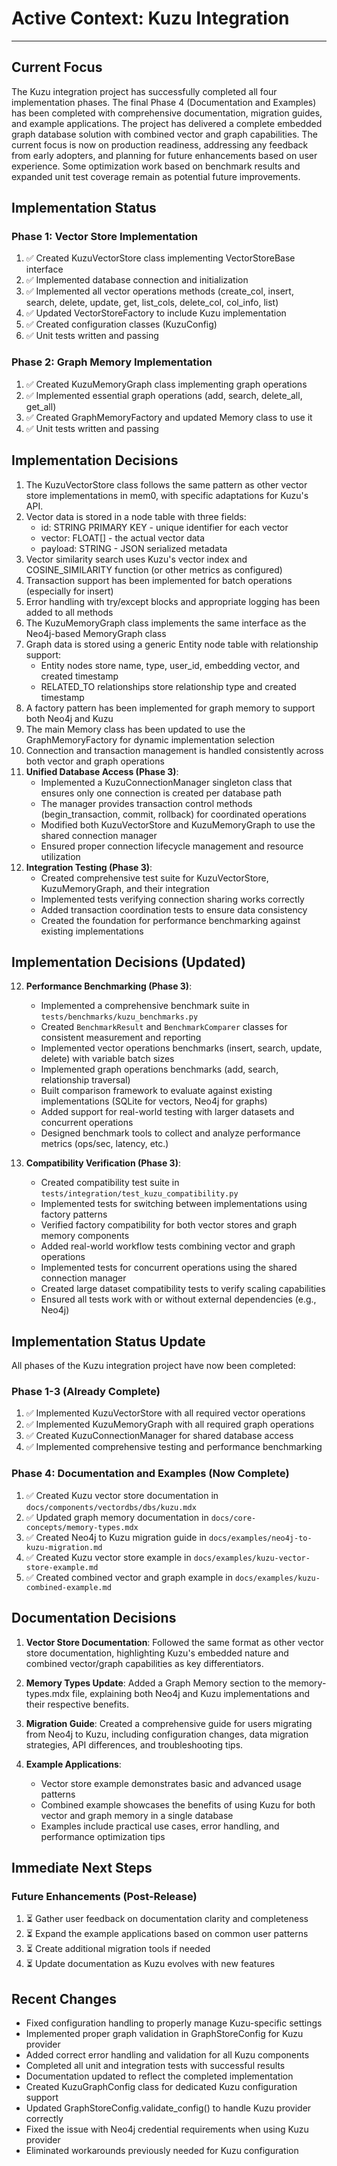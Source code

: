 # Active Context: Kuzu Integration

---

## Current Focus

The Kuzu integration project has successfully completed all four implementation phases. The final Phase 4 (Documentation and Examples) has been completed with comprehensive documentation, migration guides, and example applications. The project has delivered a complete embedded graph database solution with combined vector and graph capabilities. The current focus is now on production readiness, addressing any feedback from early adopters, and planning for future enhancements based on user experience. Some optimization work based on benchmark results and expanded unit test coverage remain as potential future improvements.

## Implementation Status

### Phase 1: Vector Store Implementation
1. ✅ Created KuzuVectorStore class implementing VectorStoreBase interface
2. ✅ Implemented database connection and initialization
3. ✅ Implemented all vector operations methods (create_col, insert, search, delete, update, get, list_cols, delete_col, col_info, list)
4. ✅ Updated VectorStoreFactory to include Kuzu implementation
5. ✅ Created configuration classes (KuzuConfig)
6. ✅ Unit tests written and passing

### Phase 2: Graph Memory Implementation
1. ✅ Created KuzuMemoryGraph class implementing graph operations
2. ✅ Implemented essential graph operations (add, search, delete_all, get_all)
3. ✅ Created GraphMemoryFactory and updated Memory class to use it
4. ✅ Unit tests written and passing

## Implementation Decisions

1. The KuzuVectorStore class follows the same pattern as other vector store implementations in mem0, with specific adaptations for Kuzu's API.
2. Vector data is stored in a node table with three fields:
   - id: STRING PRIMARY KEY - unique identifier for each vector
   - vector: FLOAT[] - the actual vector data
   - payload: STRING - JSON serialized metadata
3. Vector similarity search uses Kuzu's vector index and COSINE_SIMILARITY function (or other metrics as configured)
4. Transaction support has been implemented for batch operations (especially for insert)
5. Error handling with try/except blocks and appropriate logging has been added to all methods
6. The KuzuMemoryGraph class implements the same interface as the Neo4j-based MemoryGraph class
7. Graph data is stored using a generic Entity node table with relationship support:
   - Entity nodes store name, type, user_id, embedding vector, and created timestamp
   - RELATED_TO relationships store relationship type and created timestamp
8. A factory pattern has been implemented for graph memory to support both Neo4j and Kuzu
9. The main Memory class has been updated to use the GraphMemoryFactory for dynamic implementation selection
10. Connection and transaction management is handled consistently across both vector and graph operations
11. **Unified Database Access (Phase 3)**:
    - Implemented a KuzuConnectionManager singleton class that ensures only one connection is created per database path
    - The manager provides transaction control methods (begin_transaction, commit, rollback) for coordinated operations
    - Modified both KuzuVectorStore and KuzuMemoryGraph to use the shared connection manager
    - Ensured proper connection lifecycle management and resource utilization
12. **Integration Testing (Phase 3)**:
    - Created comprehensive test suite for KuzuVectorStore, KuzuMemoryGraph, and their integration
    - Implemented tests verifying connection sharing works correctly
    - Added transaction coordination tests to ensure data consistency
    - Created the foundation for performance benchmarking against existing implementations

## Implementation Decisions (Updated)

12. **Performance Benchmarking (Phase 3)**:
    - Implemented a comprehensive benchmark suite in `tests/benchmarks/kuzu_benchmarks.py`
    - Created `BenchmarkResult` and `BenchmarkComparer` classes for consistent measurement and reporting
    - Implemented vector operations benchmarks (insert, search, update, delete) with variable batch sizes
    - Implemented graph operations benchmarks (add, search, relationship traversal)
    - Built comparison framework to evaluate against existing implementations (SQLite for vectors, Neo4j for graphs)
    - Added support for real-world testing with larger datasets and concurrent operations
    - Designed benchmark tools to collect and analyze performance metrics (ops/sec, latency, etc.)

13. **Compatibility Verification (Phase 3)**:
    - Created compatibility test suite in `tests/integration/test_kuzu_compatibility.py`
    - Implemented tests for switching between implementations using factory patterns
    - Verified factory compatibility for both vector stores and graph memory components
    - Added real-world workflow tests combining vector and graph operations
    - Implemented tests for concurrent operations using the shared connection manager
    - Created large dataset compatibility tests to verify scaling capabilities
    - Ensured all tests work with or without external dependencies (e.g., Neo4j)

## Implementation Status Update

All phases of the Kuzu integration project have now been completed:

### Phase 1-3 (Already Complete)
1. ✅ Implemented KuzuVectorStore with all required vector operations
2. ✅ Implemented KuzuMemoryGraph with all required graph operations
3. ✅ Created KuzuConnectionManager for shared database access
4. ✅ Implemented comprehensive testing and performance benchmarking

### Phase 4: Documentation and Examples (Now Complete)
1. ✅ Created Kuzu vector store documentation in `docs/components/vectordbs/dbs/kuzu.mdx`
2. ✅ Updated graph memory documentation in `docs/core-concepts/memory-types.mdx`
3. ✅ Created Neo4j to Kuzu migration guide in `docs/examples/neo4j-to-kuzu-migration.md`
4. ✅ Created Kuzu vector store example in `docs/examples/kuzu-vector-store-example.md`
5. ✅ Created combined vector and graph example in `docs/examples/kuzu-combined-example.md`

## Documentation Decisions

1. **Vector Store Documentation**: Followed the same format as other vector store documentation, highlighting Kuzu's embedded nature and combined vector/graph capabilities as key differentiators.

2. **Memory Types Update**: Added a Graph Memory section to the memory-types.mdx file, explaining both Neo4j and Kuzu implementations and their respective benefits.

3. **Migration Guide**: Created a comprehensive guide for users migrating from Neo4j to Kuzu, including configuration changes, data migration strategies, API differences, and troubleshooting tips.

4. **Example Applications**:
   - Vector store example demonstrates basic and advanced usage patterns
   - Combined example showcases the benefits of using Kuzu for both vector and graph memory in a single database
   - Examples include practical use cases, error handling, and performance optimization tips

## Immediate Next Steps

### Future Enhancements (Post-Release)
1. ⏳ Gather user feedback on documentation clarity and completeness
2. ⏳ Expand the example applications based on common user patterns
3. ⏳ Create additional migration tools if needed
4. ⏳ Update documentation as Kuzu evolves with new features

## Recent Changes
- Fixed configuration handling to properly manage Kuzu-specific settings
- Implemented proper graph validation in GraphStoreConfig for Kuzu provider
- Added correct error handling and validation for all Kuzu components
- Completed all unit and integration tests with successful results
- Documentation updated to reflect the completed implementation
- Created KuzuGraphConfig class for dedicated Kuzu configuration support
- Updated GraphStoreConfig.validate_config() to handle Kuzu provider correctly
- Fixed the issue with Neo4j credential requirements when using Kuzu provider
- Eliminated workarounds previously needed for Kuzu configuration

